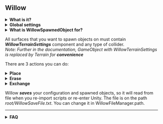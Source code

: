 ## Willow

<details>
<summary><b>What is it?</b></summary>

Willow is **Unity** asset for working with custom instantiating objects on surfaces in **Editor**.<br>
For initialize Willow you need to open ***Tools -> Willow -> Prefab Brush***. To start working you need to enable it in Editor window.<br>
*Note: If you want to set path to **Willow Tools** you can set **WillowGlobalConfig.Path***

</details>

<details>
<summary><b>Global settings</b></summary>


***Brush density***: static amount of spawned object per click.

***Randomize, Randomization %***: If Randomize is enabled then brush density will be randomized as Randomization % value.

***Brush size***: static abstract size of brush. You can change it with hotkeys: *F + Scroll Wheel*

***Brush shape***: shape of brush. Spawnes objects evenly on shape.
	
***Brush mode***: brush surface detection mode. If it is static then brush will be used only on static normal. If mode is AsNormal then brush rotates as normal the cursor points on. First mode is useful for trees planting; Second may be used for planting moss onto walls etc.

***Fill brush***: if turned on it will spawn *inside* shape, otherwise only on border.
	
***Index objects, Index format***: if turned on Willow will index names using index format value.

***Parent***: default parent for all spawnable objects that do not define custom parent instead.

***Ignore inactive layers***: It is useful to be sure that you interact only with enabled layers.
	
***Debug mode***: enables console debug.
	
***Auto-save***: if turned on it saves all Willow settings in a file whenever you work with objects.<br>
*Note: it does not save automatically if you change settings.*
	
***Recalculation check length***: the length of the ray used to recalculate rotation and position parameters of spawned objects. 

</details>


<details>
<summary><b>What is WillowSpawnedObject for?</b></summary>

***WillowSpawnedObject*** component allows *Willow* to recalculate objects' rotation, position, scale, etc. It is also used to calculate renderers' colors. Do not delete this component!

</details>


All surfaces that you want to spawn objects on must contain ***WillowTerrainSettings*** component and any type of collider.<br>
*Note: Further in the documentation, GameObject with WillowTerrainSettings is replaced by Terrain for **convenience***<br>

There are 3 actions you can do:

<details>
<summary><b>Place</b></summary>	
Instantiating objects on the surface.<br>
There are three types of detecting surfaces to spawn on:
	
- Only on Terrain
- Only on Objects
- Both on Terrain and Objects
	
</details>

<details>
<summary><b>Erase</b></summary>
	
Erasing (removing) objects that have been spawned by *Willow*<br>
It does not destroy objects, but hide them. It is possible to enable all erased objects in last session with ***Tools -> Willow -> Enable Destroyed Objects***<br>
Further you can simply disable them by using ***Tools -> Willow -> Disable Destroyed Objects***<br>

Also it supports *smoothness* - the rarity of applying to object. More smoothnes less chance object will be exchanged by new one
	
</details>

<details>
  <summary><b>Exchange</b></summary>
This mode allows you to recalculate some parameters, like color, rotation, scale and other. It can be used to get next random rotation, scale, etc.<br>
Also it may change object to another one from spawnable objects list.<br>
You can exchange:<br>

- Position
- Rotation
- Scale
- Parent
- Color

Also it supports *smoothness* - the rarity of applying to object. More smoothnes less chance object will be exchanged by new one

</details>

Willow ***saves*** your configuration and spawned objects, so it will read from file when you re-import scripts or re-enter Unity.
The file is on the path *root/WillowSaveFile.txt*. You can change it in WillowFileManager.path.

<hr>

<details>

<summary><b>FAQ</b></summary>
<br>
	
<details>
<summary><b>What is the minimum Unity version to use Willow?</b></summary>
<br>
- Your project should be on Unity 2019.4.23f and higher.
</details>

<details><summary><b>I want to get it, how do I import it into my project?</b></summary>
<br>
- Instruction:

1. Download last [Release](https://github.com/AnanasikDev/Willow/releases)
1. Go to your Unity project, go to Assets -> Import Package -> Custom Package and select the .unitypackage file you just downloaded
1. Click Import in the following window and wait for import.

[Unity Instruction](https://unity3d.com/quick-guide-to-unity-asset-store#:~:text=Click%20the%20Go%20to%20My,assets%20you%20have%20already%20chosen.&text=Another%20way%20to%20import%20assets,your%20asset%20on%20your%20computer.)
	
</details>

<details><summary><b>I cant spawn objects, what may be wrong?</b></summary>
<br>
	
1. Make sure Willow is enabled.<br>
1. Make sure your surface that you want to spawn objects on contains WillowTerrainSettings component. It is important!<br>
1. Make sure you have at least one active spawnable object with setted Object.<br>
1. Make sure parameter Placement Type of global settings is OnlyOnTerrain or OnTerrainAndObjects, otherwise it is only possible to spawn objects on other objects.<br>
1. Make sure brush size is setted above 0.<br>

</details>

<details><summary><b>I cant see brush, what should I do?</b></summary>
<br>
- This is a temporary bug I am trying to fix. You need to close Willow window and open it again.

</details>
	
</details>
